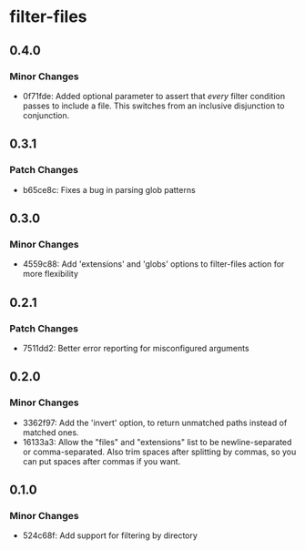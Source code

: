 # filter-files

## 0.4.0

### Minor Changes

-   0f71fde: Added optional parameter to assert that _every_ filter condition passes to include a file. This switches from an inclusive disjunction to conjunction.

## 0.3.1

### Patch Changes

-   b65ce8c: Fixes a bug in parsing glob patterns

## 0.3.0

### Minor Changes

-   4559c88: Add 'extensions' and 'globs' options to filter-files action for more flexibility

## 0.2.1

### Patch Changes

-   7511dd2: Better error reporting for misconfigured arguments

## 0.2.0

### Minor Changes

-   3362f97: Add the 'invert' option, to return unmatched paths instead of matched ones.
-   16133a3: Allow the "files" and "extensions" list to be newline-separated or comma-separated. Also trim spaces after splitting by commas, so you can put spaces after commas if you want.

## 0.1.0

### Minor Changes

-   524c68f: Add support for filtering by directory

